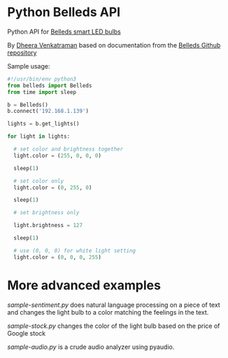 Python Belleds API
==================

Python API for [Belleds smart LED bulbs](http://belleds.com/)

By [Dheera Venkatraman](http://dheera.net) based on documentation from the [Belleds Github repository](https://github.com/BelledsQ/QStation_API)

Sample usage:

```python
#!/usr/bin/env python3
from belleds import Belleds
from time import sleep

b = Belleds()
b.connect('192.168.1.139')

lights = b.get_lights()

for light in lights:

  # set color and brightness together
  light.color = (255, 0, 0, 0)

  sleep(1)

  # set color only
  light.color = (0, 255, 0)

  sleep(1)

  # set brightness only

  light.brightness = 127

  sleep(1)

  # use (0, 0, 0) for white light setting
  light.color = (0, 0, 0, 255)
```

# More advanced examples
*sample-sentiment.py* does natural language processing on a piece of text and changes the light bulb to a color matching the feelings in the text.

*sample-stock.py* changes the color of the light bulb based on the price of Google stock

*sample-audio.py* is a crude audio analyzer using pyaudio.
